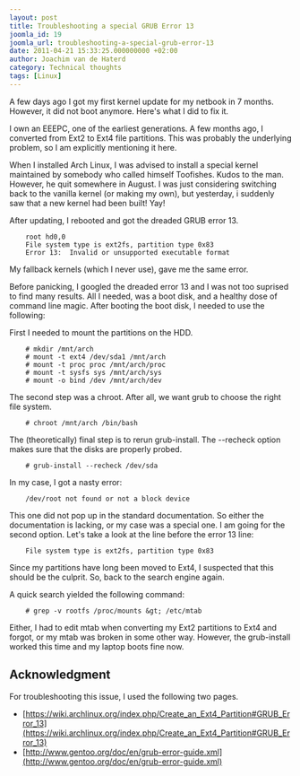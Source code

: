 ```yaml
---
layout: post
title: Troubleshooting a special GRUB Error 13
joomla_id: 19
joomla_url: troubleshooting-a-special-grub-error-13
date: 2011-04-21 15:33:25.000000000 +02:00
author: Joachim van de Haterd
category: Technical thoughts
tags: [Linux]
---
```

A few days ago I got my first kernel update for my netbook in 7 months. However, it did not boot anymore. Here's what I did to fix it.

I own an EEEPC, one of the earliest generations. A few months ago, I converted from Ext2 to Ext4 file partitions. This was probably the underlying problem, so I am explicitly mentioning it here.

When I installed Arch Linux, I was advised to install a special kernel maintained by somebody who called himself Toofishes. Kudos to the man. However, he quit somewhere in August. I was just considering switching back to the vanilla kernel (or making my own), but yesterday, i suddenly saw that a new kernel had been built! Yay!

After updating, I rebooted and got the dreaded GRUB error 13.

```
	root hd0,0
	File system type is ext2fs, partition type 0x83
	Error 13:  Invalid or unsupported executable format
```

My fallback kernels (which I never use), gave me the same error.

Before panicking, I googled the dreaded error 13 and I was not too suprised to find many results. All I needed, was a boot disk, and a healthy dose of command line magic. After booting the boot disk, I needed to use the following:

First I needed to mount the partitions on the HDD.

```
	# mkdir /mnt/arch
	# mount -t ext4 /dev/sda1 /mnt/arch
	# mount -t proc proc /mnt/arch/proc
	# mount -t sysfs sys /mnt/arch/sys
	# mount -o bind /dev /mnt/arch/dev
```

The second step was a chroot. After all, we want grub to choose the right file system.

```
	# chroot /mnt/arch /bin/bash
```

The (theoretically) final step is to rerun grub-install. The --recheck option makes sure that the disks are properly probed.

```
	# grub-install --recheck /dev/sda
```

In my case, I got a nasty error:

```
	/dev/root not found or not a block device
```

This one did not pop up in the standard documentation. So either the documentation is lacking, or my case was a special one. I am going for the second option. Let's take a look at the line before the error 13 line:

```
	File system type is ext2fs, partition type 0x83
```

Since my partitions have long been moved to Ext4, I suspected that this should be the culprit. So, back to the search engine again.

A quick search yielded the following command:

```
	# grep -v rootfs /proc/mounts &gt; /etc/mtab
```

Either, I had to edit mtab when converting my Ext2 partitions to Ext4 and forgot, or my mtab was broken in some other way. However, the grub-install worked this time and my laptop boots fine now.

## Acknowledgment

For troubleshooting this issue, I used the following two pages.

 * [https://wiki.archlinux.org/index.php/Create_an_Ext4_Partition#GRUB_Error_13](https://wiki.archlinux.org/index.php/Create_an_Ext4_Partition#GRUB_Error_13)
 * [http://www.gentoo.org/doc/en/grub-error-guide.xml](http://www.gentoo.org/doc/en/grub-error-guide.xml)
